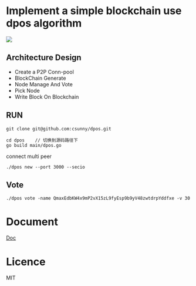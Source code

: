 # Implement a simple blockchain use dpos algorithm
 <a href="https://travis-ci.org/csunny/dpos"><img src="https://travis-ci.org/csunny/dpos.svg?branch=master" /></a>

## Architecture Design
- Create a P2P Conn-pool
- BlockChain Generate
- Node Manage And Vote
- Pick Node
- Write Block On Blockchain


## RUN 
```
git clone git@github.com:csunny/dpos.git

cd dpos    // 切换到源码路径下
go build main/dpos.go
```

connect multi peer 
```
./dpos new --port 3000 --secio
```
## Vote
```
./dpos vote -name QmaxEdbKW4x9mP2vX15zL9fyEsp9b9yV48zwtdrpYddfxe -v 30
```

# Document
[Doc](https://xiaozhuanlan.com/topic/3245810967)

# Licence 
MIT
